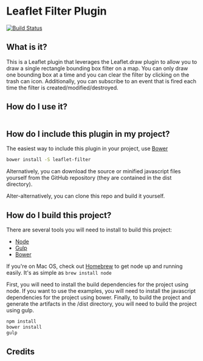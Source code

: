 # Leaflet Filter Plugin

[![Build Status][travis-image]][travis-url]

## What is it?
This is a Leaflet plugin that leverages the Leaflet.draw plugin to allow you to draw a single rectangle bounding box filter on a map.
You can only draw one bounding box at a time and you can clear the filter by clicking on the trash can icon. Additionally, you can subscribe to an event that is fired each time the filter is created/modified/destroyed.

## How do I use it?

```js

```

## How do I include this plugin in my project?
The easiest way to include this plugin in your project, use [Bower](http://bower.io)

```bash
bower install -S leaflet-filter
```

Alternatively, you can download the source or minified javascript files yourself from the GitHub repository (they are contained in the dist directory).

Alter-alternatively, you can clone this repo and build it yourself.

## How do I build this project?
There are several tools you will need to install to build this project:
* [Node](http://nodejs.org/)
* [Gulp](http://http://gulpjs.com/)
* [Bower](http://bower.io)

If you're on Mac OS, check out [Homebrew](https://github.com/mxcl/homebrew) to get node up and running easily. It's as simple as `brew install node`

First, you will need to install the build dependencies for the project using node. If you want to use the examples, you will need to install the javascript dependencies for the project using bower. Finally, to build the project and generate the artifacts in the /dist directory, you will need to build the project using gulp. 

```bash
npm install
bower install
gulp
```

## Credits


[travis-url]: https://travis-ci.org/Asymmetrik/leaflet-filter/
[travis-image]: https://travis-ci.org/Asymmetrik/leaflet-filter.svg
